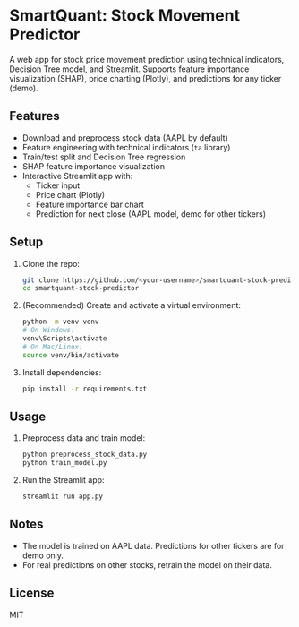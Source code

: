 # SmartQuant: Stock Movement Predictor

A web app for stock price movement prediction using technical indicators, Decision Tree model, and Streamlit. Supports feature importance visualization (SHAP), price charting (Plotly), and predictions for any ticker (demo).

## Features

- Download and preprocess stock data (AAPL by default)
- Feature engineering with technical indicators (`ta` library)
- Train/test split and Decision Tree regression
- SHAP feature importance visualization
- Interactive Streamlit app with:
  - Ticker input
  - Price chart (Plotly)
  - Feature importance bar chart
  - Prediction for next close (AAPL model, demo for other tickers)

## Setup

1. Clone the repo:
   ```bash
   git clone https://github.com/<your-username>/smartquant-stock-predictor.git
   cd smartquant-stock-predictor
   ```
2. (Recommended) Create and activate a virtual environment:
   ```bash
   python -m venv venv
   # On Windows:
   venv\Scripts\activate
   # On Mac/Linux:
   source venv/bin/activate
   ```
3. Install dependencies:
   ```bash
   pip install -r requirements.txt
   ```

## Usage

1. Preprocess data and train model:
   ```bash
   python preprocess_stock_data.py
   python train_model.py
   ```
2. Run the Streamlit app:
   ```bash
   streamlit run app.py
   ```

## Notes

- The model is trained on AAPL data. Predictions for other tickers are for demo only.
- For real predictions on other stocks, retrain the model on their data.

## License

MIT
